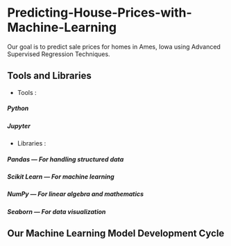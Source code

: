 # Predicting-House-Prices-with-Machine-Learning

Our goal is to predict sale prices for homes in Ames, Iowa using Advanced Supervised Regression Techniques.

## Tools and Libraries
- Tools :
#####         Python
#####         Jupyter
- Libraries :
#####        Pandas — For handling structured data
#####        Scikit Learn — For machine learning
#####        NumPy — For linear algebra and mathematics
#####        Seaborn — For data visualization

## Our Machine Learning Model Development Cycle

